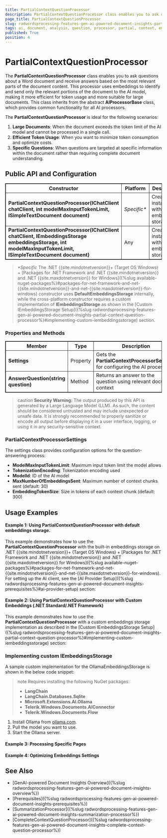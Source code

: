 ```yaml
---
title: PartialContextQuestionProcessor
description: PartialContextQuestionProcessor class enables you to ask questions about a Word document and receive answers based on the most relevant parts of the document content.
page_title: PartialContextQuestionProcessor
slug: radwordsprocessing-features-gen-ai-powered-document-insights-partial-context-question-processor
tags: ai, document, analysis, question, processor, partial, context, embeddings
published: True
position: 4
---
```

<style>
table, th, td {
    border: 1px solid;
}
table th:first-of-type {
    width: 65%;
}
table th:nth-of-type(2) {
    width: 10%;
}
table th:nth-of-type(3) {
    width: 25%;
}
</style>

# PartialContextQuestionProcessor

The **PartialContextQuestionProcessor** class enables you to ask questions about a Word document and receive answers based on the most relevant parts of the document content. This processor uses embeddings to identify and send only the relevant portions of the document to the AI model, making it more efficient for token usage and more suitable for large documents. This class inherits from the abstract **AIProcessorBase** class, which provides common functionality for all AI processors.

The **PartialContextQuestionProcessor** is ideal for the following scenarios:

1. **Large Documents**: When the document exceeds the token limit of the AI model and cannot be processed in a single call.
2. **Efficient Token Usage**: When you want to minimize token consumption and optimize costs.
3. **Specific Questions**: When questions are targeted at specific information within the document rather than requiring complete document understanding.

## Public API and Configuration

|Constructor|Platform|Description|
|---|---|---|
|**PartialContextQuestionProcessor(IChatClient chatClient, int modelMaxInputTokenLimit, ISimpleTextDocument document)**|_Specific*_ |Creates an instance with built-in embeddings storage|
|**PartialContextQuestionProcessor(IChatClient chatClient, IEmbeddingsStorage embeddingsStorage, int modelMaxInputTokenLimit, ISimpleTextDocument document)**|Any|Creates an instance with custom embeddings storage|

> _*Specific_ The .NET {{site.mindotnetversion}}+ (Target OS Windows) + [Packages for .NET Framework and .NET {{site.mindotnetversion}} and .NET {{site.maxdotnetversion}} for Windows]({%slug available-nuget-packages%}#packages-for-net-framework-and-net-{{site.mindotnetversion}}-and-net-{{site.maxdotnetversion}}-for-windows) constructor uses **DefaultEmbeddingsStorage** internally, while the cross-platform constructor requires a custom implementation of **IEmbeddingsStorage** as shown in the [Custom IEmbeddingsStorage Setup]({%slug radwordsprocessing-features-gen-ai-powered-document-insights-partial-context-question-processor%}#implementing-custom-iembeddingsstorage) section.

### Properties and Methods

|Member|Type|Description|
|---|---|---|
|**Settings**|Property|Gets the **PartialContextProcessorSettings** for configuring the AI process|
|**AnswerQuestion(string question)**|Method|Returns an answer to the question using relevant document context|

>caution **Security Warning:** The output produced by this API is generated by a Large Language Model (LLM). As such, the content should be considered untrusted and may include unexpected or unsafe data. It is strongly recommended to properly sanitize or encode all output before displaying it in a user interface, logging, or using it in any security-sensitive context.

### PartialContextProcessorSettings

The settings class provides configuration options for the question-answering process:

* **ModelMaxInputTokenLimit**: Maximum input token limit the model allows
* **TokenizationEncoding**: Tokenization encoding used
* **ModelId**: ID of the AI model
* **MaxNumberOfEmbeddingsSent**: Maximum number of context chunks sent (default: 30)
* **EmbeddingTokenSize**: Size in tokens of each context chunk (default: 300)

## Usage Examples

#### Example 1: Using PartialContextQuestionProcessor with default embeddings storage.

This example demonstrates how to use the **PartialContextQuestionProcessor** with the built-in embeddings storage on .NET {{site.mindotnetversion}}+ (Target OS Windows) + [Packages for .NET Framework and .NET {{site.mindotnetversion}} and .NET {{site.maxdotnetversion}} for Windows]({%slug available-nuget-packages%}#packages-for-net-framework-and-net-{{site.mindotnetversion}}-and-net-{{site.maxdotnetversion}}-for-windows). For setting up the AI client, see the [AI Provider Setup]({%slug radwordsprocessing-features-gen-ai-powered-document-insights-prerequisites%}#ai-provider-setup) section:

<snippet id='libraries-flow-features-gen-ai-ask-questions-using-partial-context'/>

#### Example 2: Using PartialContextQuestionProcessor with Custom Embeddings (.NET Standard/.NET Framework)

This example demonstrates how to use the **PartialContextQuestionProcessor** with a custom embeddings storage implementation as described in the [Custom IEmbeddingsStorage Setup]({%slug radwordsprocessing-features-gen-ai-powered-document-insights-partial-context-question-processor%}#implementing-custom-iembeddingsstorage) section:

<snippet id='libraries-flow-features-gen-ai-ask-questions-using-partial-context-iembeddingsstorage'/>

### Implementing custom IEmbeddingsStorage

A sample custom implementation for the OllamaEmbeddingsStorage is shown in the below code snippet:

>note Requires installing the following NuGet packages:
> * **LangChain**
> * **LangChain.Databases.Sqlite**
> * **Microsoft.Extensions.AI.Ollama**
> * **Telerik.Windows.Documents.AIConnector**
> * **Telerik.Windows.Documents.Flow**  

1. Install Ollama from [ollama.com](https://ollama.com/).
2. Pull the model you want to use.
3. Start the Ollama server.

<snippet id='libraries-pdf-features-gen-ai-ask-questions-using-partial-context-ollama-embeddings-storage'/>

#### Example 3: Processing Specific Pages

<snippet id='libraries-flow-features-gen-ai-summarize-process-specific-pages'/>

#### Example 4: Optimizing Embeddings Settings

<snippet id='libraries-flow-features-gen-ai-summarize-optimize-embeddings-storage'/>

## See Also

* [GenAI-powered Document Insights Overview]({%slug radwordsprocessing-features-gen-ai-powered-document-insights-overview%})
* [Prerequisites]({%slug radwordsprocessing-features-gen-ai-powered-document-insights-prerequisites%})
* [SummarizationProcessor]({%slug radwordsprocessing-features-gen-ai-powered-document-insights-summarization-processor%})
* [CompleteContextQuestionProcessor]({%slug radwordsprocessing-features-gen-ai-powered-document-insights-complete-context-question-processor%})
